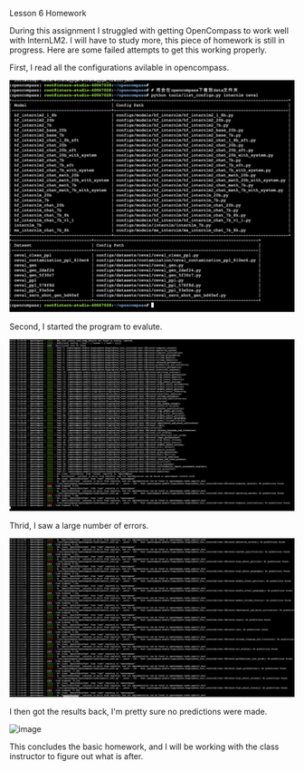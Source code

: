Lesson 6 Homework

During this assignment I struggled with getting OpenCompass to work well with InternLM2.
I will have to study more, this piece of homework is still in progress. 
Here are some failed attempts to get this working properly.

First, I read all the configurations avilable in opencompass.

![image](Assets/screenshot6.png)

Second, I started the program to evalute.

![image](Assets/screenshot9.png)

Thrid, I saw a large number of errors.

![image](Assets/screenshot8.png)

I then got the results back, I'm pretty sure no predictions were made.

![image](screenshot7.png)

This concludes the basic homework, and I will be working with the class instructor to figure out what is after.
